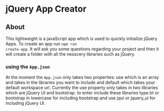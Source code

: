 # jQuery App Creator

## About
This lightweight is a javaScript app which is used to quickly initialize jQuery Apps. To create an app run <code>npm run create-app</code>. 
It will ask you some questions regarding your project and then it will create a folder with all the nesscery libraries such as jQuery.

### using the <code>App.json</code>

At the moment the <code>App.json</code> only takes two properties: 
use which is an array and takes in the libraries you want to include and default which takes your default workspace url.
Currently the use property only takes in two libraries which are jQuery UI and bootstrap.
to enter include these libraries type bt or bootstrap in lowercase for including bootstrap and use jqui or jquery_ui for including jQuery UI.
